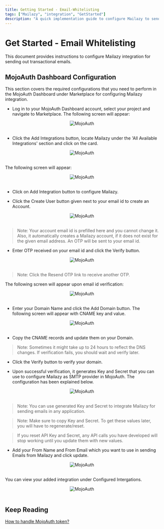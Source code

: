 ```yaml
---
title: Getting Started - Email-Whitelisting
tags: ["Mailazy", "integration", "GetStarted"]
description: "A quick implementation guide to configure Mailazy to send transactional email to your application users."
---
```


# Get Started - Email Whitelisting

This document provides instructions to configure Mailazy integration for sending out transactional emails.

## MojoAuth Dashboard Configuration

This section covers the required configurations that you need to perform in the MojoAuth Dashboard under Marketplace for configuring Mailazy integration.

- Log in to your MojoAuth Dashboard account, select your project and navigate to Marketplace.
  The following screen will appear:

<div style="text-align:center">
  <img src="/images/marketplace.png" alt="MojoAuth" />
</div>
<br/>

- Click the Add Integrations button, locate Mailazy under the 'All Available Integrations' section and click on the card.

<div style="text-align:center">
  <img src="/images/available-integrations.png" alt="MojoAuth" />
</div>
<br/>

The following screen will appear:

<div style="text-align:center">
  <img src="/images/mailazy.png" alt="MojoAuth" />
</div>
<br/>

- Click on Add Integration button to configure Mailazy.

- Click the Create User button given next to your email id to create an Account.

<div style="text-align:center">
  <img src="/images/create-account.png" alt="MojoAuth" />
</div>
<br/>

> Note: Your account email id is prefilled here and you cannot change it. Also, it automatically creates a Mailazy account, if it does not exist for the given email address.
> An OTP will be sent to your email id.

- Enter OTP received on your email id and click the Verify button.

<div style="text-align:center">
  <img src="/images/verify-otp.png" alt="MojoAuth" />
</div>
<br/>

> Note: Click the Resend OTP link to receive another OTP.

The following screen will appear upon email id verification:

<div style="text-align:center">
  <img src="/images/add-domain.png" alt="MojoAuth" />
</div>
<br/>

- Enter your Domain Name and click the Add Domain button. The following screen will appear with CNAME key and value.

<div style="text-align:center">
  <img src="/images/verify-domain.png" alt="MojoAuth" />
</div>
<br/>

- Copy the CNAME records and update them on your Domain.

> Note: Sometimes it might take up to 24 hours to reflect the DNS changes. If verification fails, you should wait and verify later.

- Click the Verify button to verify your domain.

- Upon successful verification, it generates Key and Secret that you can use to configure Mailazy as SMTP provider in MojoAuth. The configuration has been explained below.

<div style="text-align:center">
  <img src="/images/access-keys.png" alt="MojoAuth" />
</div>
<br/>

> Note: You can use generated Key and Secret to integrate Mailazy for sending emails in any application.

> Note: Make sure to copy Key and Secret. To get these values later, you will have to regenerate/reset.

> If you reset API Key and Secret, any API calls you have developed will stop working until you update them with new values.

- Add your From Name and From Email which you want to use in sending Emails from Mailazy and click update.

<div style="text-align:center">
  <img src="/images/mail-name-update.png" alt="MojoAuth" />
</div>
<br/>

You can view your added integration under Configured Intergations.

<div style="text-align:center">
  <img src="/images/configured.png" alt="MojoAuth" />
</div>
<br/>

## Keep Reading

[How to handle MojoAuth token?](/howto/handle-jwt-token/)
